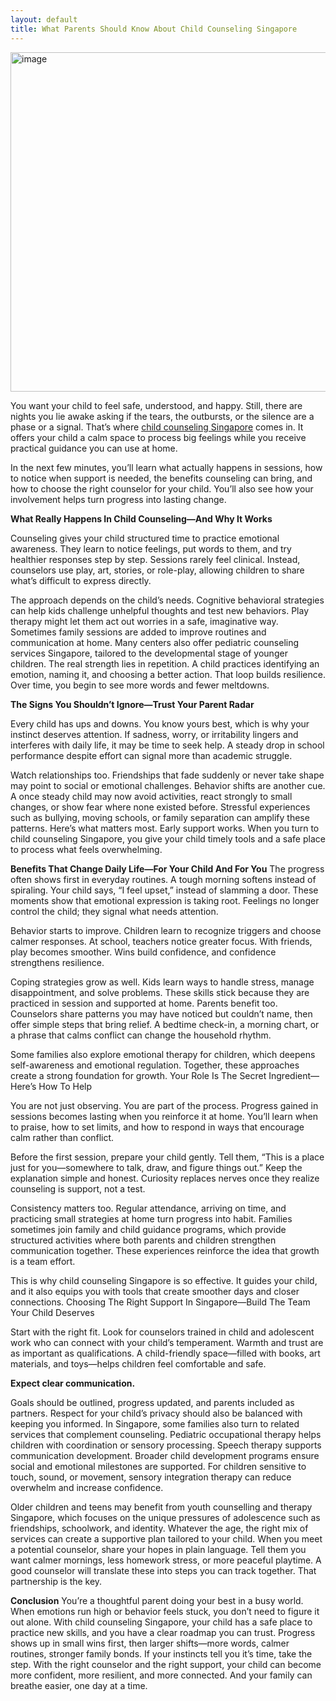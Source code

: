 ```yaml
---
layout: default
title: What Parents Should Know About Child Counseling Singapore
---
```

<img width="810" height="543" alt="image" src="https://github.com/user-attachments/assets/a7445c02-5491-4c26-861d-26d0d1b7566c" />

You want your child to feel safe, understood, and happy. Still, there are nights you lie awake asking if the tears, the outbursts, or the silence are a phase or a signal. That’s where [child counseling Singapore](url) comes in. It offers your child a calm space to process big feelings while you receive practical guidance you can use at home.

In the next few minutes, you’ll learn what actually happens in sessions, how to notice when support is needed, the benefits counseling can bring, and how to choose the right counselor for your child. You’ll also see how your involvement helps turn progress into lasting change.

**What Really Happens In Child Counseling—And Why It Works**

Counseling gives your child structured time to practice emotional awareness. They learn to notice feelings, put words to them, and try healthier responses step by step. Sessions rarely feel clinical. Instead, counselors use play, art, stories, or role-play, allowing children to share what’s difficult to express directly.

The approach depends on the child’s needs. Cognitive behavioral strategies can help kids challenge unhelpful thoughts and test new behaviors. Play therapy might let them act out worries in a safe, imaginative way. Sometimes family sessions are added to improve routines and communication at home. Many centers also offer pediatric counseling services Singapore, tailored to the developmental stage of younger children.
The real strength lies in repetition. A child practices identifying an emotion, naming it, and choosing a better action. That loop builds resilience. Over time, you begin to see more words and fewer meltdowns.

**The Signs You Shouldn’t Ignore—Trust Your Parent Radar**

Every child has ups and downs. You know yours best, which is why your instinct deserves attention. If sadness, worry, or irritability lingers and interferes with daily life, it may be time to seek help. A steady drop in school performance despite effort can signal more than academic struggle.

Watch relationships too. Friendships that fade suddenly or never take shape may point to social or emotional challenges. Behavior shifts are another cue. A once steady child may now avoid activities, react strongly to small changes, or show fear where none existed before. Stressful experiences such as bullying, moving schools, or family separation can amplify these patterns.
Here’s what matters most. Early support works. When you turn to child counseling Singapore, you give your child timely tools and a safe place to process what feels overwhelming.

**Benefits That Change Daily Life—For Your Child And For You**
The progress often shows first in everyday routines. A tough morning softens instead of spiraling. Your child says, “I feel upset,” instead of slamming a door. These moments show that emotional expression is taking root. Feelings no longer control the child; they signal what needs attention.

Behavior starts to improve. Children learn to recognize triggers and choose calmer responses. At school, teachers notice greater focus. With friends, play becomes smoother. Wins build confidence, and confidence strengthens resilience.

Coping strategies grow as well. Kids learn ways to handle stress, manage disappointment, and solve problems. These skills stick because they are practiced in session and supported at home. Parents benefit too. Counselors share patterns you may have noticed but couldn’t name, then offer simple steps that bring relief. A bedtime check-in, a morning chart, or a phrase that calms conflict can change the household rhythm.

Some families also explore emotional therapy for children, which deepens self-awareness and emotional regulation. Together, these approaches create a strong foundation for growth.
Your Role Is The Secret Ingredient—Here’s How To Help

You are not just observing. You are part of the process. Progress gained in sessions becomes lasting when you reinforce it at home. You’ll learn when to praise, how to set limits, and how to respond in ways that encourage calm rather than conflict.

Before the first session, prepare your child gently. Tell them, “This is a place just for you—somewhere to talk, draw, and figure things out.” Keep the explanation simple and honest. Curiosity replaces nerves once they realize counseling is support, not a test.

Consistency matters too. Regular attendance, arriving on time, and practicing small strategies at home turn progress into habit. Families sometimes join family and child guidance programs, which provide structured activities where both parents and children strengthen communication together. These experiences reinforce the idea that growth is a team effort.

This is why child counseling Singapore is so effective. It guides your child, and it also equips you with tools that create smoother days and closer connections.
Choosing The Right Support In Singapore—Build The Team Your Child Deserves

Start with the right fit. Look for counselors trained in child and adolescent work who can connect with your child’s temperament. Warmth and trust are as important as qualifications. A child-friendly space—filled with books, art materials, and toys—helps children feel comfortable and safe.

**Expect clear communication.**

Goals should be outlined, progress updated, and parents included as partners. Respect for your child’s privacy should also be balanced with keeping you informed.
In Singapore, some families also turn to related services that complement counseling. Pediatric occupational therapy helps children with coordination or sensory processing. Speech therapy supports communication development. Broader child development programs ensure social and emotional milestones are supported. For children sensitive to touch, sound, or movement, sensory integration therapy can reduce overwhelm and increase confidence.

Older children and teens may benefit from youth counselling and therapy Singapore, which focuses on the unique pressures of adolescence such as friendships, schoolwork, and identity. Whatever the age, the right mix of services can create a supportive plan tailored to your child.
When you meet a potential counselor, share your hopes in plain language. Tell them you want calmer mornings, less homework stress, or more peaceful playtime. A good counselor will translate these into steps you can track together. That partnership is the key.

**Conclusion**
You’re a thoughtful parent doing your best in a busy world. When emotions run high or behavior feels stuck, you don’t need to figure it out alone. With child counseling Singapore, your child has a safe place to practice new skills, and you have a clear roadmap you can trust. Progress shows up in small wins first, then larger shifts—more words, calmer routines, stronger family bonds.
If your instincts tell you it’s time, take the step. With the right counselor and the right support, your child can become more confident, more resilient, and more connected. And your family can breathe easier, one day at a time.
